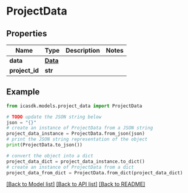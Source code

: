 # ProjectData


## Properties

Name | Type | Description | Notes
------------ | ------------- | ------------- | -------------
**data** | [**Data**](Data.md) |  | 
**project_id** | **str** |  | 

## Example

```python
from icasdk.models.project_data import ProjectData

# TODO update the JSON string below
json = "{}"
# create an instance of ProjectData from a JSON string
project_data_instance = ProjectData.from_json(json)
# print the JSON string representation of the object
print(ProjectData.to_json())

# convert the object into a dict
project_data_dict = project_data_instance.to_dict()
# create an instance of ProjectData from a dict
project_data_from_dict = ProjectData.from_dict(project_data_dict)
```
[[Back to Model list]](../README.md#documentation-for-models) [[Back to API list]](../README.md#documentation-for-api-endpoints) [[Back to README]](../README.md)


